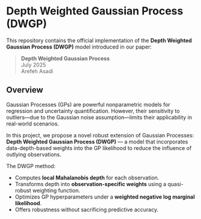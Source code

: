 # Depth Weighted Gaussian Process (DWGP)

This repository contains the official implementation of the **Depth Weighted Gaussian Process (DWGP)** model introduced in our paper:

> **Depth Weighted Gaussian Process**  
> July 2025  
> Arefeh Asadi

##  Overview

Gaussian Processes (GPs) are powerful nonparametric models for regression and uncertainty quantification. However, their sensitivity to outliers—due to the Gaussian noise assumption—limits their applicability in real-world scenarios.

In this project, we propose a novel robust extension of Gaussian Processes:  
**Depth Weighted Gaussian Process (DWGP)** — a model that incorporates data-depth-based weights into the GP likelihood to reduce the influence of outlying observations.

The DWGP method:
- Computes **local Mahalanobis depth** for each observation.
- Transforms depth into **observation-specific weights** using a quasi-robust weighting function.
- Optimizes GP hyperparameters under a **weighted negative log marginal likelihood**.
- Offers robustness without sacrificing predictive accuracy.
